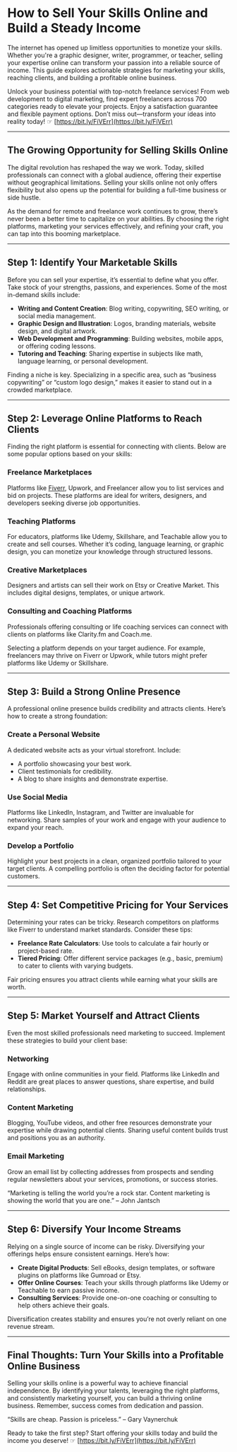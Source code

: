 # How to Sell Your Skills Online and Build a Steady Income

The internet has opened up limitless opportunities to monetize your skills. Whether you're a graphic designer, writer, programmer, or teacher, selling your expertise online can transform your passion into a reliable source of income. This guide explores actionable strategies for marketing your skills, reaching clients, and building a profitable online business.

Unlock your business potential with top-notch freelance services! From web development to digital marketing, find expert freelancers across 700 categories ready to elevate your projects. Enjoy a satisfaction guarantee and flexible payment options. Don’t miss out—transform your ideas into reality today! ☞ [https://bit.ly/FiVErr](https://bit.ly/FiVErr)

---

## The Growing Opportunity for Selling Skills Online

The digital revolution has reshaped the way we work. Today, skilled professionals can connect with a global audience, offering their expertise without geographical limitations. Selling your skills online not only offers flexibility but also opens up the potential for building a full-time business or side hustle.

As the demand for remote and freelance work continues to grow, there’s never been a better time to capitalize on your abilities. By choosing the right platforms, marketing your services effectively, and refining your craft, you can tap into this booming marketplace.

---

## Step 1: Identify Your Marketable Skills

Before you can sell your expertise, it’s essential to define what you offer. Take stock of your strengths, passions, and experiences. Some of the most in-demand skills include:

- **Writing and Content Creation**: Blog writing, copywriting, SEO writing, or social media management.
- **Graphic Design and Illustration**: Logos, branding materials, website design, and digital artwork.
- **Web Development and Programming**: Building websites, mobile apps, or offering coding lessons.
- **Tutoring and Teaching**: Sharing expertise in subjects like math, language learning, or personal development.

Finding a niche is key. Specializing in a specific area, such as “business copywriting” or “custom logo design,” makes it easier to stand out in a crowded marketplace.

---

## Step 2: Leverage Online Platforms to Reach Clients

Finding the right platform is essential for connecting with clients. Below are some popular options based on your skills:

### Freelance Marketplaces
Platforms like [Fiverr](https://bit.ly/FiVErr), Upwork, and Freelancer allow you to list services and bid on projects. These platforms are ideal for writers, designers, and developers seeking diverse job opportunities.

### Teaching Platforms
For educators, platforms like Udemy, Skillshare, and Teachable allow you to create and sell courses. Whether it’s coding, language learning, or graphic design, you can monetize your knowledge through structured lessons.

### Creative Marketplaces
Designers and artists can sell their work on Etsy or Creative Market. This includes digital designs, templates, or unique artwork.

### Consulting and Coaching Platforms
Professionals offering consulting or life coaching services can connect with clients on platforms like Clarity.fm and Coach.me.

Selecting a platform depends on your target audience. For example, freelancers may thrive on Fiverr or Upwork, while tutors might prefer platforms like Udemy or Skillshare.

---

## Step 3: Build a Strong Online Presence

A professional online presence builds credibility and attracts clients. Here’s how to create a strong foundation:

### Create a Personal Website
A dedicated website acts as your virtual storefront. Include:
- A portfolio showcasing your best work.
- Client testimonials for credibility.
- A blog to share insights and demonstrate expertise.

### Use Social Media
Platforms like LinkedIn, Instagram, and Twitter are invaluable for networking. Share samples of your work and engage with your audience to expand your reach.

### Develop a Portfolio
Highlight your best projects in a clean, organized portfolio tailored to your target clients. A compelling portfolio is often the deciding factor for potential customers.

---

## Step 4: Set Competitive Pricing for Your Services

Determining your rates can be tricky. Research competitors on platforms like Fiverr to understand market standards. Consider these tips:

- **Freelance Rate Calculators**: Use tools to calculate a fair hourly or project-based rate.
- **Tiered Pricing**: Offer different service packages (e.g., basic, premium) to cater to clients with varying budgets.

Fair pricing ensures you attract clients while earning what your skills are worth.

---

## Step 5: Market Yourself and Attract Clients

Even the most skilled professionals need marketing to succeed. Implement these strategies to build your client base:

### Networking
Engage with online communities in your field. Platforms like LinkedIn and Reddit are great places to answer questions, share expertise, and build relationships.

### Content Marketing
Blogging, YouTube videos, and other free resources demonstrate your expertise while drawing potential clients. Sharing useful content builds trust and positions you as an authority.

### Email Marketing
Grow an email list by collecting addresses from prospects and sending regular newsletters about your services, promotions, or success stories.

“Marketing is telling the world you’re a rock star. Content marketing is showing the world that you are one.” – John Jantsch

---

## Step 6: Diversify Your Income Streams

Relying on a single source of income can be risky. Diversifying your offerings helps ensure consistent earnings. Here’s how:

- **Create Digital Products**: Sell eBooks, design templates, or software plugins on platforms like Gumroad or Etsy.
- **Offer Online Courses**: Teach your skills through platforms like Udemy or Teachable to earn passive income.
- **Consulting Services**: Provide one-on-one coaching or consulting to help others achieve their goals.

Diversification creates stability and ensures you’re not overly reliant on one revenue stream.

---

## Final Thoughts: Turn Your Skills into a Profitable Online Business

Selling your skills online is a powerful way to achieve financial independence. By identifying your talents, leveraging the right platforms, and consistently marketing yourself, you can build a thriving online business. Remember, success comes from dedication and passion.

“Skills are cheap. Passion is priceless.” – Gary Vaynerchuk

Ready to take the first step? Start offering your skills today and build the income you deserve! ☞ [https://bit.ly/FiVErr](https://bit.ly/FiVErr)
